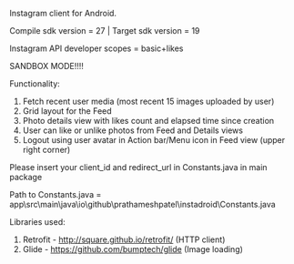 Instagram client for Android.

Compile sdk version = 27 | Target sdk version = 19

Instagram API developer scopes = basic+likes

SANDBOX MODE!!!!

Functionality:

1) Fetch recent user media (most recent 15 images uploaded by user)
2) Grid layout for the Feed
3) Photo details view with likes count and elapsed time since creation
4) User can like or unlike photos from Feed and Details views
5) Logout using user avatar in Action bar/Menu icon in Feed view (upper right corner)

Please insert your client_id and redirect_url in Constants.java in main package

Path to Constants.java = app\src\main\java\io\github\prathameshpatel\instadroid\Constants.java

Libraries used:
1) Retrofit - http://square.github.io/retrofit/ (HTTP client)
2) Glide - https://github.com/bumptech/glide (Image loading)

